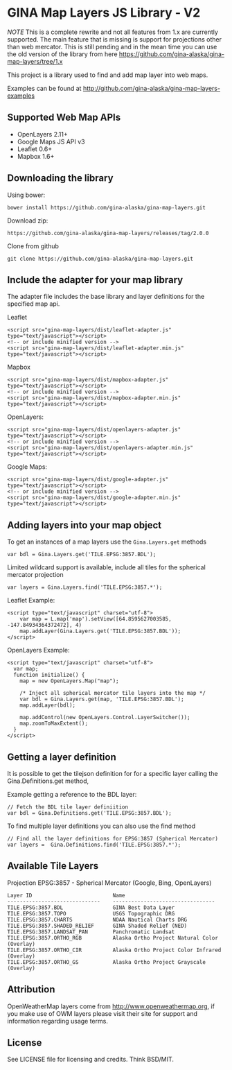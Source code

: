 GINA Map Layers JS Library - V2
==================================

*NOTE* This is a complete rewrite and not all features from 1.x are currently supported.  The main feature that is missing is support for projections other than web mercator.  This is still pending and in the mean time you can use the old version of the library from here https://github.com/gina-alaska/gina-map-layers/tree/1.x

This project is a library used to find and add map layer into web maps.

Examples can be found at http://github.com/gina-alaska/gina-map-layers-examples

Supported Web Map APIs
----------------------

* OpenLayers 2.11+
* Google Maps JS API v3
* Leaflet 0.6+
* Mapbox 1.6+

Downloading the library
-----------------------

Using bower:

    bower install https://github.com/gina-alaska/gina-map-layers.git
    
Download zip:

    https://github.com/gina-alaska/gina-map-layers/releases/tag/2.0.0
    
Clone from github

    git clone https://github.com/gina-alaska/gina-map-layers.git

Include the adapter for your map library
-------------------

The adapter file includes the base library and layer definitions for the specified map api.

  Leaflet

    <script src="gina-map-layers/dist/leaflet-adapter.js" type="text/javascript"></script>
    <!-- or include minified version -->
    <script src="gina-map-layers/dist/leaflet-adapter.min.js" type="text/javascript"></script>   

  Mapbox

    <script src="gina-map-layers/dist/mapbox-adapter.js" type="text/javascript"></script>   
    <!-- or include minified version -->
    <script src="gina-map-layers/dist/mapbox-adapter.min.js" type="text/javascript"></script>   

  OpenLayers: 

    <script src="gina-map-layers/dist/openlayers-adapter.js" type="text/javascript"></script>
    <!-- or include minified version -->
    <script src="gina-map-layers/dist/openlayers-adapter.min.js" type="text/javascript"></script>

  Google Maps: 

    <script src="gina-map-layers/dist/google-adapter.js" type="text/javascript"></script>
    <!-- or include minified version -->
    <script src="gina-map-layers/dist/google-adapter.min.js" type="text/javascript"></script>
  
Adding layers into your map object
--------------------------------------

To get an instances of a map layers use the <code>Gina.Layers.get</code> methods
  
    var bdl = Gina.Layers.get('TILE.EPSG:3857.BDL');

Limited wildcard support is available, include all tiles for the spherical mercator projection
  
    var layers = Gina.Layers.find('TILE.EPSG:3857.*');
    
Leaflet Example:
  
    <script type="text/javascript" charset="utf-8">
        var map = L.map('map').setView([64.8595627003585, -147.84934364372472], 4)
        map.addLayer(Gina.Layers.get('TILE.EPSG:3857.BDL'));
    </script>

OpenLayers Example:

    <script type="text/javascript" charset="utf-8">
      var map;
      function initialize() {
        map = new OpenLayers.Map("map");

        /* Inject all spherical mercator tile layers into the map */
        var bdl = Gina.Layers.get(map, 'TILE.EPSG:3857.BDL');
        map.addLayer(bdl);
        
        map.addControl(new OpenLayers.Control.LayerSwitcher());
        map.zoomToMaxExtent();        
      }
    </script>
    
Getting a layer definition
----------------------

  It is possible to get the tilejson definition for  for a specific layer calling the Gina.Definitions.get method,
    
  Example getting a reference to the BDL layer:
  
    // Fetch the BDL tile layer definiition
    var bdl = Gina.Definitions.get('TILE.EPSG:3857.BDL');
    
  To find multiple layer definitions you can also use the find method
  
    // Find all the layer definitions for EPSG:3857 (Spherical Mercator)
    var layers =  Gina.Definitions.find('TILE.EPSG:3857.*');

Available Tile Layers
---------------------

  Projection EPSG:3857 - Spherical Mercator (Google, Bing, OpenLayers)

    Layer ID                          Name
    ------------------------------    ---------------------------------
    TILE.EPSG:3857.BDL                GINA Best Data Layer
    TILE.EPSG:3857.TOPO               USGS Topographic DRG
    TILE.EPSG:3857.CHARTS             NOAA Nautical Charts DRG
    TILE.EPSG:3857.SHADED_RELIEF      GINA Shaded Relief (NED)
    TILE.EPSG:3857.LANDSAT_PAN        Panchromatic Landsat
    TILE.EPSG:3857.ORTHO_RGB          Alaska Ortho Project Natural Color (Overlay)
    TILE.EPSG:3857.ORTHO_CIR          Alaska Ortho Project Color Infrared (Overlay)
    TILE.EPSG:3857.ORTHO_GS           Alaska Ortho Project Grayscale (Overlay)
<!-- TILE.EPSG:3857.OWM_CLOUDS         OpenWeatherMap Clouds
TILE.EPSG:3857.OWM_PRECIP         OpenWeatherMap Precipitation
TILE.EPSG:3857.OWM_SNOW           OpenWeatherMap Snow
TILE.EPSG:3857.OWM_TEMP           OpenWeatherMap Temperature
TILE.EPSG:3857.OWM_WIND           OpenWeatherMap Wind Speed
TILE.EPSG:3857.OWM_PRESSURE       OpenWeatherMap Pressure
TILE.EPSG:3857.OWM_PRESSURE_CNTR  OpenWeatherMap Pressure Contours -->
    
<!-- Projection EPSG:3338 - Alaskan Albers (OpenLayers)

  Layer ID                        Name
  ------------------------------  ---------------------------------
  TILE.EPSG:3338.BDL              GINA Best Data Layer
  TILE.EPSG:3338.TOPO             USGS Topographic DRG
  TILE.EPSG:3338.SHADED_RELIEF    GINA Shaded Relief (NED)
  TILE.EPSG:3338.OSM              OpenStreetMaps Base Layer
  TILE.EPSG:3338.OSM_OVERLAY      OpenStreetMaps Roads & Cities (Overlay)
  TILE.EPSG:3338.ORTHO_RGB        Alaska Ortho Project Natural Color (Overlay)
  TILE.EPSG:3338.ORTHO_CIR        Alaska Ortho Project Color Infrared (Overlay)
  TILE.EPSG:3338.ORTHO_GS         Alaska Ortho Project Grayscale (Overlay)
  
Projection EPSG:3572 - Alaskan Centric Polar Projection (OpenLayers)

  Layer ID                        Name
  ------------------------------  ---------------------------------
  TILE.EPSG:3572.BDL              GINA Best Data Layer
  TILE.EPSG:3572.OSM              OpenStreetMaps Base Layer
  TILE.EPSG:3572.OSM_OVERLAY      OpenStreetMaps Roads & Cities (Overlay) -->

Attribution
-----------

OpenWeatherMap layers come from http://www.openweathermap.org, if you make use of OWM layers please visit their site for support and
information regarding usage terms.


License
-------

See LICENSE file for licensing and credits.  Think BSD/MIT.
